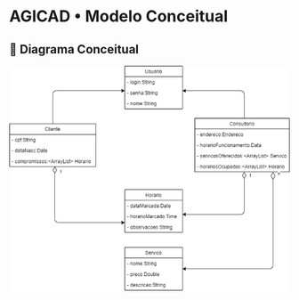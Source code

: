 # AGICAD • Modelo Conceitual

## 🏢 Diagrama Conceitual
![Diagrama Conceitual](./ModeloConceitual.png)

